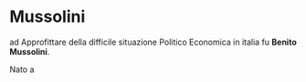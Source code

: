 # Mussolini

ad Approfittare della difficile situazione Politico Economica in italia fu **Benito Mussolini**. 

Nato a 
<!--stackedit_data:
eyJoaXN0b3J5IjpbLTQ1MjM0MDc5MiwyNzA3NDU2MTQsMTIyOD
E5ODg4Miw3MzA5OTgxMTZdfQ==
-->